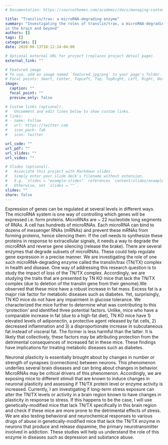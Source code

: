 ```yaml
---
# Documentation: https://sourcethemes.com/academic/docs/managing-content/

title: "Translin/trax: a microRNA-degrading enzyme"
summary: "Investigating the roles of translin/trax, a microRNA-degrading enzyme
in the brain and beyond"
authors: []
tags: []
categories: []
date: 2020-06-13T18:12:24-04:00

# Optional external URL for project (replaces project detail page).
external_link: ""

# Featured image
# To use, add an image named `featured.jpg/png` to your page's folder.
# Focal points: Smart, Center, TopLeft, Top, TopRight, Left, Right, BottomLeft, Bottom, BottomRight.
image:
  caption: ""
  focal_point: ""
  preview_only: false

# Custom links (optional).
#   Uncomment and edit lines below to show custom links.
# links:
# - name: Follow
#   url: https://twitter.com
#   icon_pack: fab
#   icon: twitter

url_code: ""
url_pdf: ""
url_slides: ""
url_video: ""

# Slides (optional).
#   Associate this project with Markdown slides.
#   Simply enter your slide deck's filename without extension.
#   E.g. `slides = "example-slides"` references `content/slides/example-slides.md`.
#   Otherwise, set `slides = ""`.
slides: ""
share: false
---
```

Expression of genes can be regulated at several levels in different
ways. The microRNA system is one way of controlling which genes will be
expressed i.e. form proteins. MicroRNAs are \~ 22 nucleotide long
segments of RNAs. A cell has hundreds of microRNAs. Each microRNA can
bind to dozens of messenger RNAs (mRNAs) and prevent these mRNAs from
forming proteins, hence silencing them. If the cell needs to synthesize
these proteins in response to extracellular signals, it needs a way to
degrade the microRNA and reverse gene silencing (release the brake).
There are several enzymes that degrade subsets of microRNAs. These could
help regulate gene expression in a precise manner. We are investigating
the role of one such microRNA-degrading enzyme called the translin/trax
(TN/TX) complex in health and disease. One way of addressing this
research question is to study the impact of loss of the TN/TX complex.
Accordingly, we are studying the traits that are presented by TN KO mice
that lack the TN/TX complex (due to deletion of the translin gene from
their genome).We observed that these mice have a robust increase in fat
mass. Excess fat is a major risk factor for metabolic diseases such as
diabetes. Yet, surprisingly, TN KO mice do not have any impairment in
glucose tolerance. We characterized the mice further to determine what
was contributing to this 'protection' and identified three potential
factors. Unlike, mice who have a comparable increase in fat (due to a
high-fat diet), TN KO mice have 1) elevated levels of adiponectin, a
protective agent released by fat cells, 2) decreased inflammation and 3)
a disproportionate increase in subcutaneous fat instead of visceral fat.
The former is less harmful than the latter. It is likely that
collectively, these factors may be attributing protection from the
detrimental consequences of increased fat in these mice. These findings
have implications for treating metabolic diseases such as diabetes.

Neuronal plasticity is essentially brought about by changes in number or
strength of synapses (connections) between neurons. This phenomenon
underlies several brain diseases and can bring about changes in
behavior. MicroRNAs may be critical drivers of this phenomenon.
Accordingly, we are exposing mice to different stimuli that are known to
induce changes in neuronal plasticity and assessing if TN/TX protein
level or enzyme activity is increased. Currently, I am investigating if
long-term stress exposure can alter the TN/TX levels or activity in a
brain region known to have changes in plasticity in response to stress.
If this happens to be the case, I will use genetically-modified mice
that lack TN/TX specifically in this brain region and check if these
mice are more prone to the detrimental effects of stress. We are also
testing behavioral and neurochemical responses to various drugs of abuse
in genetically-modified mice that lack the TN/TX enzyme in neurons that
produce and release dopamine, the primary neurotransmitter involved in
addiction. These studies will help us understand the role of this enzyme
in diseases such as depression and substance abuse.